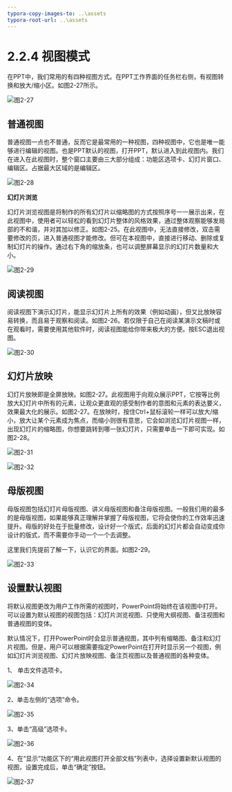 ```yaml
---
typora-copy-images-to: ..\assets
typora-root-url: ..\assets
---
```


# 2.2.4  视图模式

在PPT中，我们常用的有四种视图方式。在PPT工作界面的任务栏右侧，有视图转换和放大/缩小区。如图2-27所示。

![&#x56FE;2-27](../../../.gitbook/assets/clip_image001.png)

## **普通视图**

普通视图一点也不普通，反而它是最常用的一种视图，四种视图中，它也是唯一能够进行编辑的视图。也是PPT默认的视图，打开PPT，默认进入到此视图内。我们在进入在此视图时，整个窗口主要由三大部分组成：功能区选项卡、幻灯片窗口、编辑区。占据最大区域的是编辑区。

![&#x56FE;2-28](../../../.gitbook/assets/clip_image003-1565861497783.png)

**幻灯片浏览**

幻灯片浏览视图是将制作的所有幻灯片以缩略图的方式按照序号一一展示出来，在此视图中，使用者可以轻松的看到幻灯片整体的风格效果，通过整体观察能够发局部的不和谐，并对其加以修正。如图2-25。在此视图中，无法直接修改，双击需要修改的页，进入普通视图才能修改。但可在本视图中，直接进行移动、删除或复制幻灯片的操作。通过右下角的缩放条，也可以调整屏幕显示的幻灯片数量和大小。

![&#x56FE;2-29](../../../.gitbook/assets/clip_image002-1565861528141.png)

## **阅读视图**

阅读视图下演示幻灯片，能显示幻灯片上所有的效果（例如动画），但又比放映容易转换，而且易于观察和阅读。如图2-26。若仅限于自己在阅读某演示文稿时或在观看时，需要使用其他软件时，阅读视图能给你带来极大的方便。按ESC退出视图。

![&#x56FE;2-30](../../../.gitbook/assets/clip_image002-1565861549283.png)

## **幻灯片放映**

幻灯片放映即是全屏放映。如图2-27。此视图用于向观众展示PPT，它按等比例放大幻灯片中所有的元素，让观众更直观的感受制作者的意图和元素的表达要义，效果最大化的展示。如图2-27。在放映时，按住Ctrl+鼠标滚轮一样可以放大/缩小，放大让某个元素成为焦点，而缩小则很有意思，它会如浏览幻灯片视图一样，出现幻灯片的缩略图，你想要跳转到哪一张幻灯片，只需要单击一下即可实现。如图2-28。

![&#x56FE;2-31](../../../.gitbook/assets/clip_image002-1565861572248.png)

![&#x56FE;2-32](../../../.gitbook/assets/clip_image002-1565861601028.png)

## **母版视图**

母版视图包括幻灯片母版视图、讲义母版视图和备注母版视图。一般我们用的最多的是母版视图，如果能够真正理解并掌握了母版视图，它将会使你的工作效率迅速提升。母版的好处在于批量修改，设计好一个版式，后面的幻灯片都会自动变成你设计的版式，而不需要你手动一个一个去调整。

这里我们先提前了解一下，认识它的界面。如图2-29。

![&#x56FE;2-33](../../../.gitbook/assets/clip_image002-1565861619415.png)

## **设置默认视图**

将默认视图更改为用户工作所需的视图时，PowerPoint将始终在该视图中打开。可以设置为默认视图的视图包括：幻灯片浏览视图、只使用大纲视图、备注视图和普通视图的变体。

默认情况下，打开PowerPoint时会显示普通视图，其中列有缩略图、备注和幻灯片视图。但是，用户可以根据需要指定PowerPoint在打开时显示另一个视图，例如幻灯片浏览视图、幻灯片放映视图、备注页视图以及普通视图的各种变体。

1、 单击文件选项卡。

![&#x56FE;2-34](../../../.gitbook/assets/clip_image002-1565861637593.png)

2、单击左侧的“选项”命令。

![&#x56FE;2-35](../../../.gitbook/assets/clip_image002-1565861650655.png)

3、单击“高级”选项卡。

![&#x56FE;2-36](../../../.gitbook/assets/1565861692420.png)

4、在“显示”功能区下的“用此视图打开全部文档”列表中，选择设置新默认视图的视图，设置完成后，单击“确定”按钮。

![&#x56FE;2-37](../../../.gitbook/assets/clip_image002-1565861709465.png)

